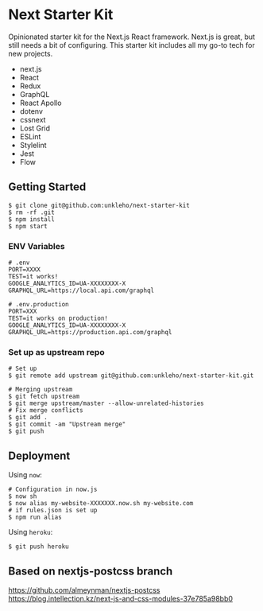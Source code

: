 # Next Starter Kit

Opinionated starter kit for the Next.js React framework. Next.js is great, but still needs a bit of configuring. This starter kit includes all my go-to tech for new projects.

- next.js
- React
- Redux
- GraphQL
- React Apollo
- dotenv
- cssnext
- Lost Grid
- ESLint
- Stylelint
- Jest
- Flow

## Getting Started

```
$ git clone git@github.com:unkleho/next-starter-kit
$ rm -rf .git
$ npm install
$ npm start
```

### ENV Variables
```
# .env
PORT=XXXX
TEST=it works!
GOOGLE_ANALYTICS_ID=UA-XXXXXXXX-X
GRAPHQL_URL=https://local.api.com/graphql

# .env.production
PORT=XXX
TEST=it works on production!
GOOGLE_ANALYTICS_ID=UA-XXXXXXXX-X
GRAPHQL_URL=https://production.api.com/graphql
```

### Set up as upstream repo
```
# Set up
$ git remote add upstream git@github.com:unkleho/next-starter-kit.git

# Merging upstream
$ git fetch upstream
$ git merge upstream/master --allow-unrelated-histories
# Fix merge conflicts
$ git add .
$ git commit -am "Upstream merge"
$ git push
```

## Deployment

Using `now`:
```
# Configuration in now.js
$ now sh
$ now alias my-website-XXXXXXX.now.sh my-website.com
# if rules.json is set up
$ npm run alias
```

Using `heroku`:
```
$ git push heroku
```

## Based on nextjs-postcss branch
https://github.com/almeynman/nextjs-postcss
https://blog.intellection.kz/next-js-and-css-modules-37e785a98bb0
